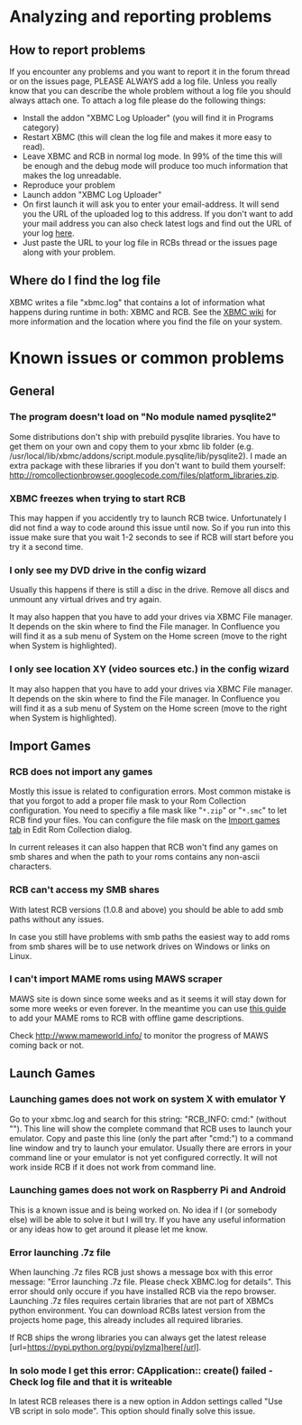 

# Analyzing and reporting problems #
## How to report problems ##
If you encounter any problems and you want to report it in the forum thread or on the issues page, PLEASE ALWAYS add a log file. Unless you really know that you can describe the whole problem without a log file you should always attach one. To attach a log file please do the following things:
  * Install the addon "XBMC Log Uploader" (you will find it in Programs category)
  * Restart XBMC (this will clean the log file and makes it more easy to read).
  * Leave XBMC and RCB in normal log mode. In 99% of the time this will be enough and the debug mode will produce too much information that makes the log unreadable.
  * Reproduce your problem
  * Launch addon "XBMC Log Uploader"
  * On first launch it will ask you to enter your email-address. It will send you the URL of the uploaded log to this address. If you don't want to add your mail address you can also check latest logs and find out the URL of your log [here](http://xbmclogs.com/list.php).
  * Just paste the URL to your log file in RCBs thread or the issues page along with your problem.

## Where do I find the log file ##
XBMC writes a file "xbmc.log" that contains a lot of information what happens during runtime in both: XBMC and RCB. See the [XBMC wiki](http://wiki.xbmc.org/index.php?title=Log_file) for more information and the location where you find the file on your system.

# Known issues or common problems #
## General ##
### The program doesn't load on "No module named pysqlite2" ###
Some distributions don't ship with prebuild pysqlite libraries. You have to get them on your own and copy them to your xbmc lib folder (e.g. /usr/local/lib/xbmc/addons/script.module.pysqlite/lib/pysqlite2). I made an extra package with these libraries if you don't want to build them yourself: http://romcollectionbrowser.googlecode.com/files/platform_libraries.zip.

### XBMC freezes when trying to start RCB ###
This may happen if you accidently try to launch RCB twice. Unfortunately I did not find a way to code around this issue until now. So if you run into this issue make sure that you wait 1-2 seconds to see if RCB will start before you try it a second time.

### I only see my DVD drive in the config wizard ###
Usually this happens if there is still a disc in the drive. Remove all discs and unmount any virtual drives and try again.

It may also happen that you have to add your drives via XBMC File manager. It depends on the skin where to find the File manager. In Confluence you will find it as a sub menu of System on the Home screen (move to the right when System is highlighted).

### I only see location XY (video sources etc.) in the config wizard ###
It may also happen that you have to add your drives via XBMC File manager. It depends on the skin where to find the File manager. In Confluence you will find it as a sub menu of System on the Home screen (move to the right when System is highlighted).

## Import Games ##
### RCB does not import any games ###
Mostly this issue is related to configuration errors. Most common mistake is that you forgot to add a proper file mask to your Rom Collection configuration. You need to specifiy a file mask like "`*.zip`" or "`*.smc`" to let RCB find your files. You can configure the file mask on the  [Import games tab](EditRomCollectionImportGames.md) in Edit Rom Collection dialog.

In current releases it can also happen that RCB won't find any games on smb shares and when the path to your roms contains any non-ascii characters.

### RCB can't access my SMB shares ###
With latest RCB versions (1.0.8 and above) you should be able to add smb paths without any issues.

In case you still have problems with smb paths the easiest way to add roms from smb shares will be to use network drives on Windows or links on Linux.

### I can't import MAME roms using MAWS scraper ###
MAWS site is down since some weeks and as it seems it will stay down for some more weeks or even forever. In the meantime you can use [this guide](http://code.google.com/p/romcollectionbrowser/wiki/HowToAddMAMEOffline) to add your MAME roms to RCB with offline game descriptions.

Check http://www.mameworld.info/ to monitor the progress of MAWS coming back or not.

## Launch Games ##
### Launching games does not work on system X with emulator Y ###
Go to your xbmc.log and search for this string: "RCB\_INFO: cmd:" (without ""). This line will show the complete command that RCB uses to launch your emulator. Copy and paste this line (only the part after "cmd:") to a command line window and try to launch your emulator. Usually there are errors in your command line or your emulator is not yet configured correctly. It will not work inside RCB if it does not work from command line.

### Launching games does not work on Raspberry Pi and Android ###
This is a known issue and is being worked on. No idea if I (or somebody else) will be able to solve it but I will try. If you have any useful information or any ideas how to get around it please let me know.

### Error launching .7z file ###
When launching .7z files RCB just shows a message box with this error message: "Error launching .7z file. Please check XBMC.log for details". This error should only occure if you have installed RCB via the repo browser. Launching .7z files requires certain libraries that are not part of XBMCs python environment. You can download RCBs latest version from the projects home page, this already includes all required libraries.

If RCB ships the wrong libraries you can always get the latest release [url=https://pypi.python.org/pypi/pylzma]here[/url].

### In solo mode I get this error: CApplication:: create() failed - Check log file and that it is writeable ###
In latest RCB releases there is a new option in Addon settings called "Use VB script in solo mode". This option should finally solve this issue.